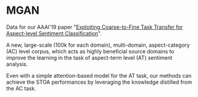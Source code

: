 # MGAN

Data for our AAAI'19 paper "[Exploiting Coarse-to-Fine Task Transfer for Aspect-level Sentiment Classification](https://arxiv.org/abs/1811.10999)".


A new, large-scale (100k for each domain), multi-domain, aspect-category (AC) level corpus, which acts as highly beneficial source domains to improve the learning in the task of aspect-term level (AT) sentiment analysis.

Even with a simple attention-based model for the AT task, our methods can achieve the STOA performances by leveraging the knowledge distilled from the AC task.
